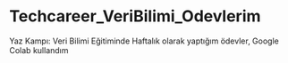 # Techcareer_VeriBilimi_Odevlerim
Yaz Kampı: Veri Bilimi Eğitiminde Haftalık olarak yaptığım ödevler, Google Colab kullandım
